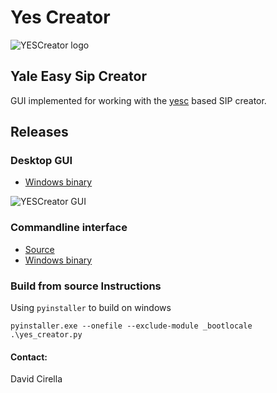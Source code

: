 # Yes Creator
![YESCreator logo](https://user-images.githubusercontent.com/5248243/173145619-2d5391b5-0509-475d-bd53-7acf89f1e12b.png)
## Yale Easy Sip Creator

GUI implemented for working with the [yesc](https://github.com/decirella/yesc) based SIP creator.

## Releases
### Desktop GUI
- [Windows binary](https://github.com/decirella/yes_creator/releases/tag/0.1-alpha)

![YESCreator GUI](https://user-images.githubusercontent.com/5248243/173145385-1b633405-4792-45ca-be1e-348c500bc4e8.png)

### Commandline interface
- [Source](https://github.com/decirella/yesc)
- [Windows binary](https://github.com/decirella/yesc/releases/tag/0.1-alpha)



### Build from source Instructions
Using `pyinstaller` to build on windows  

```pyinstaller.exe --onefile --exclude-module _bootlocale .\yes_creator.py```





#### Contact:
David Cirella  

